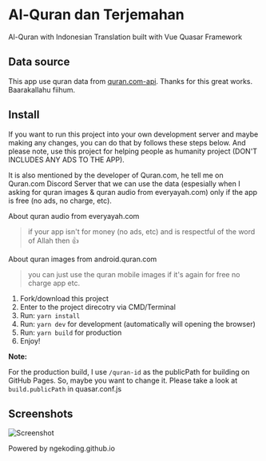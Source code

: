 # Al-Quran dan Terjemahan

Al-Quran with Indonesian Translation built with Vue Quasar Framework

## Data source

This app use quran data from [quran.com-api](https://github.com/quran/quran.com-api). Thanks for this great works. Baarakallahu fiihum.

## Install

If you want to run this project into your own development server and maybe making any changes, you can do that by follows these steps below. And please note, use this project for helping people as humanity project (DON'T INCLUDES ANY ADS TO THE APP).

It is also mentioned by the developer of Quran.com, he tell me on Quran.com Discord Server that we can use the data (espesially when I asking for quran images & quran audio from everyayah.com) only if the app is free (no ads, no charge, etc).

About quran audio from everyayah.com

> if your app isn't for money (no ads, etc) and is respectful of the word of Allah then 👍

About quran images from android.quran.com

> you can just use the quran mobile images if it's again for free no charge app etc.

1. Fork/download this project
2. Enter to the project direcotry via CMD/Terminal
3. Run: `yarn install`
4. Run: `yarn dev` for development (automatically will opening the browser)
5. Run: `yarn build` for production
6. Enjoy!

**Note:**

For the production build, I use `/quran-id` as the publicPath for building on GitHub Pages. So, maybe you want to change it. Please take a look at `build.publicPath` in quasar.conf.js

## Screenshots

![Screenshot](./screenshots/screenshot-combined.png)

Powered by ngekoding.github.io
